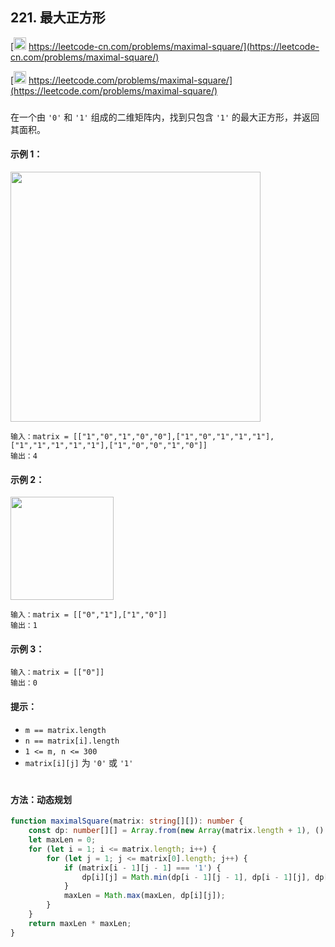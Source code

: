 ## 221. 最大正方形

[<img src="https://static.leetcode-cn.com/cn-mono-assets/production/assets/logo-dark-cn.c42314a8.svg" height="20" /> https://leetcode-cn.com/problems/maximal-square/](https://leetcode-cn.com/problems/maximal-square/)

[<img src="https://assets.leetcode.com/static_assets/public/webpack_bundles/images/logo-dark.e99485d9b.svg" height="20"/> https://leetcode.com/problems/maximal-square/](https://leetcode.com/problems/maximal-square/)

###

在一个由 `'0'` 和 `'1'` 组成的二维矩阵内，找到只包含 `'1'` 的最大正方形，并返回其面积。

#### 示例 1：

<img src="https://assets.leetcode.com/uploads/2020/11/26/max1grid.jpg" width="400" />

```
输入：matrix = [["1","0","1","0","0"],["1","0","1","1","1"],["1","1","1","1","1"],["1","0","0","1","0"]]
输出：4
```

#### 示例 2：

<img src="https://assets.leetcode.com/uploads/2020/11/26/max2grid.jpg"  width="165" />

```
输入：matrix = [["0","1"],["1","0"]]
输出：1
```

#### 示例 3：

```
输入：matrix = [["0"]]
输出：0
```

#### 提示：

-   `m == matrix.length`
-   `n == matrix[i].length`
-   `1 <= m, n <= 300`
-   `matrix[i][j]` 为 `'0'` 或 `'1'`

#

#### 方法：动态规划

```ts
function maximalSquare(matrix: string[][]): number {
    const dp: number[][] = Array.from(new Array(matrix.length + 1), () => new Array(matrix[0].length + 1).fill(0));
    let maxLen = 0;
    for (let i = 1; i <= matrix.length; i++) {
        for (let j = 1; j <= matrix[0].length; j++) {
            if (matrix[i - 1][j - 1] === '1') {
                dp[i][j] = Math.min(dp[i - 1][j - 1], dp[i - 1][j], dp[i][j - 1]) + 1;
            }
            maxLen = Math.max(maxLen, dp[i][j]);
        }
    }
    return maxLen * maxLen;
}
```
